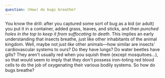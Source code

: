 ```yaml
---
question: (How) do bugs breathe?
---
```


You know the drill: after you captured some sort of bug as a kid (or adult) you put it in a container, added grass, leaves, and sticks, and then *punched holes in the top to keep it from suffocating to death*. This implies an early understanding that insects breathe, just like other inhabitants of the animal kingdom. Well, maybe not *just like* other animals—how similar are insects' cardiovascular systems to ours? Do they have lungs? Do water beetles have gills? They aren't usually red when you squish them (except mosquitoes...), so that would seem to imply that they don't possess iron-toting red blood cells to do the job of oxygenating their various bodily systems. So how do bugs breathe?
